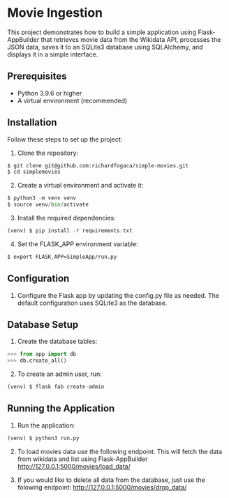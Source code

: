 # Movie Ingestion

This project demonstrates how to build a simple application using Flask-AppBuilder that retrieves movie data from the Wikidata API, processes the JSON data, saves it to an SQLite3 database using SQLAlchemy, and displays it in a simple interface.

## Prerequisites

- Python 3.9.6 or higher
- A virtual environment (recommended)

## Installation

Follow these steps to set up the project:

1. Clone the repository:

```bash
$ git clone git@github.com:richardfogaca/simple-movies.git
$ cd simplemovies
```

2. Create a virtual environment and activate it:

```python
$ python3 -m venv venv
$ source venv/bin/activate
```

3. Install the required dependencies:

```python
(venv) $ pip install -r requirements.txt
```

4. Set the FLASK_APP environment variable:

```bash
$ export FLASK_APP=SimpleApp/run.py
```

## Configuration

1. Configure the Flask app by updating the config.py file as needed. The default configuration uses SQLite3 as the database.


## Database Setup
1. Create the database tables:

```python
>>> from app import db
>>> db.create_all()
```

2. To create an admin user, run:

```python
(venv) $ flask fab create-admin
```

## Running the Application

1. Run the application:
```python
(venv) $ python3 run.py
```

2. To load movies data use the following endpoint. This will fetch the data from wikidata and list using Flask-AppBuilder
http://127.0.0.1:5000/movies/load_data/

3. If you would like to delete all data from the database, just use the folowing endpoint:
http://127.0.0.1:5000/movies/drop_data/

